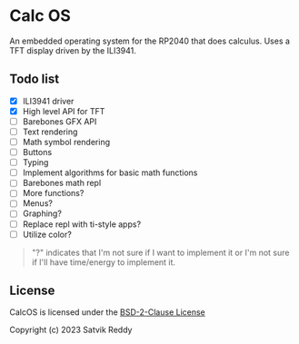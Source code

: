 # Calc OS

An embedded operating system for the RP2040 that does calculus. Uses a TFT display driven by the ILI3941.

## Todo list

- [x] ILI3941 driver
- [x] High level API for TFT
- [ ] Barebones GFX API
- [ ] Text rendering
- [ ] Math symbol rendering
- [ ] Buttons
- [ ] Typing
- [ ] Implement algorithms for basic math functions
- [ ] Barebones math repl
- [ ] More functions?
- [ ] Menus?
- [ ] Graphing?
- [ ] Replace repl with ti-style apps?
- [ ] Utilize color?

> "?" indicates that I'm not sure if I want to implement it or I'm not sure if I'll have time/energy to implement it.

## License

CalcOS is licensed under the [BSD-2-Clause License](https://github.com/SatvikR/LCGE/blob/main/LICENSE)

Copyright (c) 2023 Satvik Reddy
